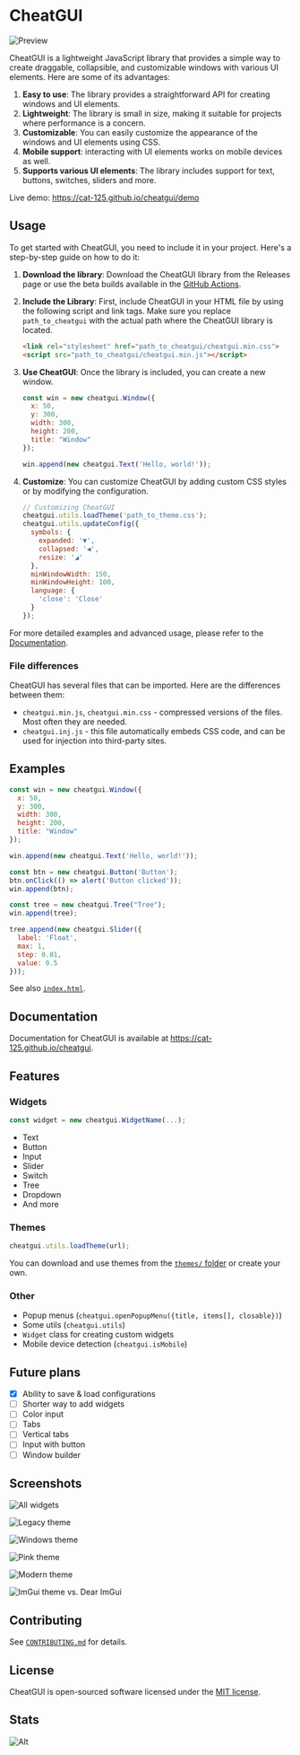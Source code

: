 # CheatGUI

![Preview](https://github.com/cat-125/cheatgui/assets/106539381/62378702-14b3-4325-9bc0-b7c640cf2310)

CheatGUI is a lightweight JavaScript library that provides a simple way to create draggable, collapsible, and customizable windows with various UI elements. Here are some of its advantages:

1. **Easy to use**: The library provides a straightforward API for creating windows and UI elements.
2. **Lightweight**: The library is small in size, making it suitable for projects where performance is a concern.
3. **Customizable**: You can easily customize the appearance of the windows and UI elements using CSS.
4. **Mobile support**: interacting with UI elements works on mobile devices as well.
5. **Supports various UI elements**: The library includes support for text, buttons, switches, sliders and more.

Live demo: <https://cat-125.github.io/cheatgui/demo>

## Usage

To get started with CheatGUI, you need to include it in your project. Here's a step-by-step guide on how to do it:

1. **Download the library**: Download the CheatGUI library from the Releases page or use the beta builds available in the [GitHub Actions](https://github.com/cat-125/cheatgui/actions/workflows/dev_build.yml).

2. **Include the Library**: First, include CheatGUI in your HTML file by using the following  script and link tags. Make sure you replace `path_to_cheatgui` with the actual path where the CheatGUI library is located.

   ```html
   <link rel="stylesheet" href="path_to_cheatgui/cheatgui.min.css">
   <script src="path_to_cheatgui/cheatgui.min.js"></script>
   ```

3. **Use CheatGUI**: Once the library is included, you can create a new window.

   ```javascript
   const win = new cheatgui.Window({
     x: 50,
     y: 300,
     width: 300,
     height: 200,
     title: "Window"
   });

   win.append(new cheatgui.Text('Hello, world!'));
   ```

4. **Customize**: You can customize CheatGUI by adding custom CSS styles or by modifying the configuration.

   ```javascript
   // Customizing CheatGUI
   cheatgui.utils.loadTheme('path_to_theme.css');
   cheatgui.utils.updateConfig({
     symbols: {
       expanded: '▼',
       collapsed: '◀',
       resize: '◢'
     },
     minWindowWidth: 150,
     minWindowHeight: 100,
     language: {
       'close': 'Close'
     }
   });
   ```

For more detailed examples and advanced usage, please refer to the [Documentation](https://cat-125.github.io/cheatgui).

### File differences

CheatGUI has several files that can be imported. Here are the differences between them:

- `cheatgui.min.js`, `cheatgui.min.css` - compressed versions of the files. Most often they are needed.
- `cheatgui.inj.js` - this file automatically embeds CSS code, and can be used for injection into third-party sites.

## Examples

```javascript
const win = new cheatgui.Window({
  x: 50,
  y: 300,
  width: 300,
  height: 200,
  title: "Window"
});

win.append(new cheatgui.Text('Hello, world!'));

const btn = new cheatgui.Button('Button');
btn.onClick(() => alert('Button clicked'));
win.append(btn);

const tree = new cheatgui.Tree("Tree");
win.append(tree);

tree.append(new cheatgui.Slider({
  label: 'Float',
  max: 1,
  step: 0.01,
  value: 0.5
}));
```

See also [`index.html`](index.html#L56).

## Documentation

Documentation for CheatGUI is available at <https://cat-125.github.io/cheatgui>.

## Features

### Widgets

```javascript
const widget = new cheatgui.WidgetName(...);
```

- Text
- Button
- Input
- Slider
- Switch
- Tree
- Dropdown
- And more

### Themes

```javascript
cheatgui.utils.loadTheme(url);
```

You can download and use themes from the [`themes/` folder](themes/) or create your own.

### Other

- Popup menus (`cheatgui.openPopupMenu({title, items[], closable})`)
- Some utils (`cheatgui.utils`)
- `Widget` class for creating custom widgets
- Mobile device detection (`cheatgui.isMobile`)

## Future plans

- [x] Ability to save & load configurations
- [ ] Shorter way to add widgets
- [ ] Color input
- [ ] Tabs
- [ ] Vertical tabs
- [ ] Input with button
- [ ] Window builder

## Screenshots

![All widgets](https://github.com/cat-125/cheatgui/assets/106539381/8bf5144e-79df-49f5-8a30-4202777ccf02)

![Legacy theme](https://github.com/cat-125/cheatgui/assets/106539381/ba98e21f-8cf7-4410-a0b3-2f7c078576b5)

![Windows theme](https://github.com/cat-125/cheatgui/assets/106539381/9d97b6ea-0294-436b-97ec-3c839fcfec60)

![Pink theme](https://github.com/cat-125/cheatgui/assets/106539381/cfe6c101-a6fe-403b-ae1e-13963813a91c)

![Modern theme](https://github.com/cat-125/cheatgui/assets/106539381/60121372-429c-4f73-8720-2ca720190c71)

![ImGui theme vs. Dear ImGui](https://github.com/cat-125/cheatgui/assets/106539381/e9bfad04-fb7d-4c57-aa9e-7f0630f00f04)

## Contributing

See [`CONTRIBUTING.md`](CONTRIBUTING.md) for details.

## License

CheatGUI is open-sourced software licensed under the [MIT license](https://github.com/cat-125/cheatgui/blob/main/LICENSE).

## Stats

![Alt](https://repobeats.axiom.co/api/embed/8680d14e5c563dc7c79526365878c484605670b9.svg)
